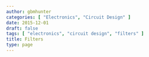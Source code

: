 ```yaml
---
author: gbmhunter
categories: [ "Electronics", "Circuit Design" ]
date: 2015-12-01
draft: false
tags: [ "electronics", "circuit design", "filters" ]
title: Filters
type: page
---
```

